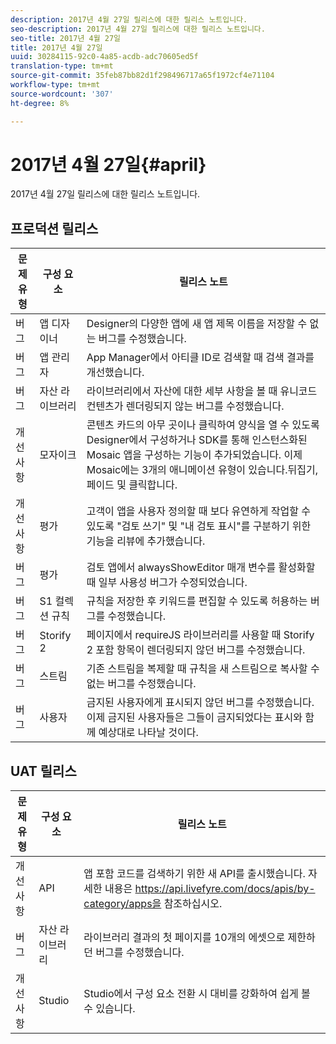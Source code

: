 ```yaml
---
description: 2017년 4월 27일 릴리스에 대한 릴리스 노트입니다.
seo-description: 2017년 4월 27일 릴리스에 대한 릴리스 노트입니다.
seo-title: 2017년 4월 27일
title: 2017년 4월 27일
uuid: 30284115-92c0-4a85-acdb-adc70605ed5f
translation-type: tm+mt
source-git-commit: 35feb87bb82d1f298496717a65f1972cf4e71104
workflow-type: tm+mt
source-wordcount: '307'
ht-degree: 8%

---
```



# 2017년 4월 27일{#april}

2017년 4월 27일 릴리스에 대한 릴리스 노트입니다.

## 프로덕션 릴리스

| **문제 유형** | **구성 요소** | **릴리스 노트** |
|---|---|---|
| 버그 | 앱 디자이너 | Designer의 다양한 앱에 새 앱 제목 이름을 저장할 수 없는 버그를 수정했습니다. |
| 버그 | 앱 관리자 | App Manager에서 아티클 ID로 검색할 때 검색 결과를 개선했습니다. |
| 버그 | 자산 라이브러리 | 라이브러리에서 자산에 대한 세부 사항을 볼 때 유니코드 컨텐츠가 렌더링되지 않는 버그를 수정했습니다. |
| 개선 사항 | 모자이크 | 콘텐츠 카드의 아무 곳이나 클릭하여 양식을 열 수 있도록 Designer에서 구성하거나 SDK를 통해 인스턴스화된 Mosaic 앱을 구성하는 기능이 추가되었습니다. 이제 Mosaic에는 3개의 애니메이션 유형이 있습니다.뒤집기, 페이드 및 클릭합니다. |
| 개선 사항 | 평가 | 고객이 앱을 사용자 정의할 때 보다 유연하게 작업할 수 있도록 &quot;검토 쓰기&quot; 및 &quot;내 검토 표시&quot;를 구분하기 위한 기능을 리뷰에 추가했습니다. |
| 버그 | 평가 | 검토 앱에서 alwaysShowEditor 매개 변수를 활성화할 때 일부 사용성 버그가 수정되었습니다. |
| 버그 | S1 컬렉션 규칙 | 규칙을 저장한 후 키워드를 편집할 수 있도록 허용하는 버그를 수정했습니다. |
| 버그 | Storify 2 | 페이지에서 requireJS 라이브러리를 사용할 때 Storify 2 포함 항목이 렌더링되지 않던 버그를 수정했습니다. |
| 버그 | 스트림 | 기존 스트림을 복제할 때 규칙을 새 스트림으로 복사할 수 없는 버그를 수정했습니다. |
| 버그 | 사용자 | 금지된 사용자에게 표시되지 않던 버그를 수정했습니다. 이제 금지된 사용자들은 그들이 금지되었다는 표시와 함께 예상대로 나타날 것이다. |

## UAT 릴리스

| **문제 유형** | **구성 요소** | **릴리스 노트** |
|---|---|---|
| 개선 사항 | API | 앱 포함 코드를 검색하기 위한 새 API를 출시했습니다. 자세한 내용은 https://api.livefyre.com/docs/apis/by-category/apps을 참조하십시오. |
| 버그 | 자산 라이브러리 | 라이브러리 결과의 첫 페이지를 10개의 에셋으로 제한하던 버그를 수정했습니다. |
| 개선 사항 | Studio | Studio에서 구성 요소 전환 시 대비를 강화하여 쉽게 볼 수 있습니다. |

